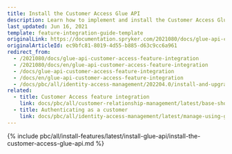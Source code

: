 ```yaml
---
title: Install the Customer Access Glue API
description: Learn how to implement and install the Customer Access Glue API feature in your Spryker project.
last_updated: Jun 16, 2021
template: feature-integration-guide-template
originalLink: https://documentation.spryker.com/2021080/docs/glue-api-customer-access-feature-integration
originalArticleId: ec9bfc81-8019-4d55-b885-d63c9cc6a961
redirect_from:
  - /2021080/docs/glue-api-customer-access-feature-integration
  - /2021080/docs/en/glue-api-customer-access-feature-integration
  - /docs/glue-api-customer-access-feature-integration
  - /docs/en/glue-api-customer-access-feature-integration
  - /docs/pbc/all/identity-access-management/202204.0/install-and-upgrade/install-the-customer-access-glue-api.html
related:
  - title: Customer Access feature integration
    link: docs/pbc/all/customer-relationship-management/latest/base-shop/install-and-upgrade/install-features/install-the-customer-access-feature.html
  - title: Authenticating as a customer
    link: docs/pbc/all/identity-access-management/latest/manage-using-glue-api/glue-api-authenticate-as-a-customer.html
---
```


{% include pbc/all/install-features/latest/install-glue-api/install-the-customer-access-glue-api.md %} <!-- To edit, see /_includes/pbc/all/install-features/202311.0/install-glue-api/install-the-customer-access-glue-api.md -->
